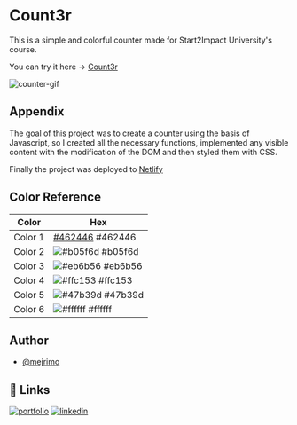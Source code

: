 # Count3r

This is a simple and colorful counter made for Start2Impact University's course.

You can try it here -> [Count3r](https://count3r.netlify.app/)

![counter-gif](https://user-images.githubusercontent.com/110642673/201925298-4ca3231e-ad1e-4e12-ae4a-41124713f7cc.gif)

## Appendix

The goal of this project was to create a counter using the basis of Javascript, so I created all the necessary functions, implemented any visible content with the modification of the DOM and then styled them with CSS.

Finally the project was deployed to [Netlify](https://www.netlify.com/)

## Color Reference

| Color   | Hex                                                              |
| ------- | ---------------------------------------------------------------- |
| Color 1 | [#462446](https://via.placeholder.com/10/462446?text=+) #462446  |
| Color 2 | ![#b05f6d](https://via.placeholder.com/10/b05f6d?text=+) #b05f6d |
| Color 3 | ![#eb6b56](https://via.placeholder.com/10/eb6b56?text=+) #eb6b56 |
| Color 4 | ![#ffc153](https://via.placeholder.com/10/ffc153?text=+) #ffc153 |
| Color 5 | ![#47b39d](https://via.placeholder.com/10/47b39d?text=+) #47b39d |
| Color 6 | ![#ffffff](https://via.placeholder.com/10/ffffff?text=+) #ffffff |

## Author

- [@mejrimo](https://github.com/mejrimo)

## 🔗 Links

[![portfolio](https://img.shields.io/badge/my_portfolio-000?style=for-the-badge&logo=ko-fi&logoColor=white)](https://mejrimo.github.io/)
[![linkedin](https://img.shields.io/badge/linkedin-0A66C2?style=for-the-badge&logo=linkedin&logoColor=white)](www.linkedin.com/in/mohamed-mejri-925157234)
